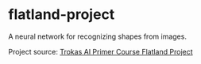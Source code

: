 # flatland-project

A neural network for recognizing shapes from images.

Project source: [Trokas AI Primer Course Flatland Project](https://trokas.github.io/ai_primer/Flatland.html)
